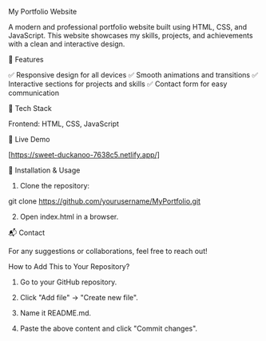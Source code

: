 My Portfolio Website

A modern and professional portfolio website built using HTML, CSS, and JavaScript. This website showcases my skills, projects, and achievements with a clean and interactive design.

🌟 Features

✅ Responsive design for all devices
✅ Smooth animations and transitions
✅ Interactive sections for projects and skills
✅ Contact form for easy communication


🔧 Tech Stack

Frontend: HTML, CSS, JavaScript


🚀 Live Demo

[https://sweet-duckanoo-7638c5.netlify.app/]




📂 Installation & Usage

1. Clone the repository:

git clone https://github.com/yourusername/MyPortfolio.git

2. Open index.html in a browser.




📬 Contact

For any suggestions or collaborations, feel free to reach out!




How to Add This to Your Repository?

1. Go to your GitHub repository.

2. Click "Add file" → "Create new file".


3. Name it README.md.


4. Paste the above content and click "Commit changes".
